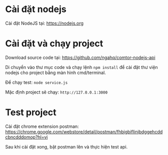 # Cài đặt nodejs
Cài đặt NodeJS tại: https://nodejs.org

# Cài đặt và chạy project
Download source code tại: https://github.com/ngahq/comtor-nodejs-api

Di chuyển vào thư mục code và chạy lệnh `npm install` để cài đặt thư viện nodejs cho project bằng màn hình cmd/terminal.

Để chạy test: `node service.js`

Mặc định project sẽ chạy: `http://127.0.0.1:3000`

# Test project
Cài đặt chrome extension postman:
https://chrome.google.com/webstore/detail/postman/fhbjgbiflinjbdggehcddcbncdddomop?hl=vi

Sau khi cài đặt xong, bật postman lên và thực hiện test api.